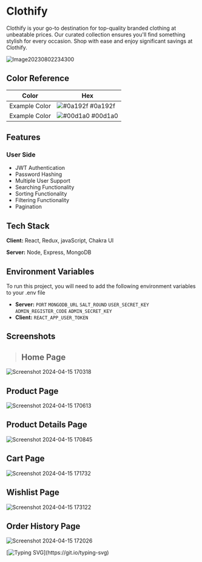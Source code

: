 # Clothify 
Clothify is your go-to destination for top-quality branded clothing at unbeatable prices. Our curated collection ensures you'll find something stylish for every occasion. Shop with ease and enjoy significant savings at Clothify.
<br/>

![Image20230802234300](https://github.com/uzairansari11/Clothify/assets/112272822/0373a7f2-be54-4c84-b572-2f2274632bc9)

## Color Reference

| Color             | Hex                                                                |
| ----------------- | ------------------------------------------------------------------ |
| Example Color | ![#0a192f](https://via.placeholder.com/10/0a192f?text=+) #0a192f |
| Example Color | ![#00d1a0](https://via.placeholder.com/10/00b48a?text=+) #00d1a0 |


## Features

### User Side
- JWT Authentication
- Password Hashing
- Multiple User Support
- Searching Functionality
- Sorting Functionality
- Filtering Functionality
- Pagination

## Tech Stack

**Client:** React, Redux, javaScript, Chakra UI

**Server:** Node, Express, MongoDB


## Environment Variables

To run this project, you will need to add the following environment variables to your .env file

- **Server:**
`PORT` 
`MONGODB_URL` 
`SALT_ROUND`
`USER_SECRET_KEY` 
`ADMIN_REGISTER_CODE`
`ADMIN_SECRET_KEY`
- **Client:**
`REACT_APP_USER_TOKEN`

## Screenshots
> ## Home Page
![Screenshot 2024-04-15 170318](https://github.com/Sajid788/Clothify/assets/129252454/08558ccf-c7b0-4b5a-a8c7-46611261da8e)

## Product Page
![Screenshot 2024-04-15 170613](https://github.com/Sajid788/Clothify/assets/129252454/ecea27d5-f098-405f-bc1e-84abccb45039)

 ## Product Details Page
![Screenshot 2024-04-15 170845](https://github.com/Sajid788/Clothify/assets/129252454/edb873f1-c2a8-42c4-8be7-ff6e824da839)

## Cart Page
![Screenshot 2024-04-15 171732](https://github.com/Sajid788/Clothify/assets/129252454/bce1b873-0644-4f11-8983-cb974cb77552)

## Wishlist Page
![Screenshot 2024-04-15 173122](https://github.com/Sajid788/Clothify/assets/129252454/f38f9544-01fc-4351-8eb0-eefa9160a6f1)

## Order History Page
![Screenshot 2024-04-15 172026](https://github.com/Sajid788/Clothify/assets/129252454/129458e0-ac79-4d58-88d1-7d98c8410fd5)


[![Typing SVG](https://readme-typing-svg.herokuapp.com?font=comfortaa&color=4cd964&size=24&width=500&lines=Currently+I+am+Working+on+Admin+Section...)](https://git.io/typing-svg)






